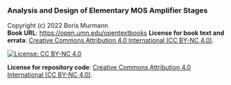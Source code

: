### Analysis and Design of Elementary MOS Amplifier Stages
Copyright (c) 2022 Boris Murmann  
**Book URL**: https://open.umn.edu/opentextbooks
**License for book text and errata**: [Creative Commons Attribution 4.0 International (CC BY-NC 4.0)](https://creativecommons.org/licenses/by-nc/4.0/).  

[![License: CC BY-NC 4.0](https://img.shields.io/badge/License-CC_BY--NC_4.0-lightgrey.svg)](https://creativecommons.org/licenses/by-nc/4.0/)

**License for repository code**: [Creative Commons Attribution 4.0 International (CC BY-NC 4.0)](https://creativecommons.org/licenses/by-nc/4.0/).


